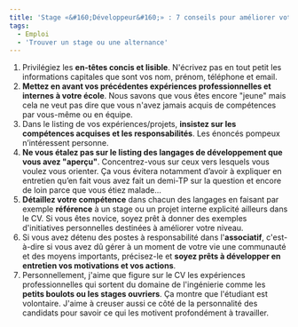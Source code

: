 ```yaml
---
title: 'Stage «&#160;Développeur&#160;» : 7 conseils pour améliorer votre CV'
tags:
  - Emploi
  - 'Trouver un stage ou une alternance'
---
```


1.  Privil&#233;giez les **en-t&#234;tes concis et lisible**. N'&#233;crivez pas
    en tout petit les informations capitales que sont vos nom, pr&#233;nom,
    t&#233;l&#233;phone et email.
2.  **Mettez en avant vos pr&#233;c&#233;dentes exp&#233;riences
    professionnelles et internes &#224; votre &#233;cole**. Nous savons que vous
    &#234;tes encore &quot;jeune&quot; mais cela ne veut pas dire que vous
    n'avez jamais acquis de comp&#233;tences par vous-m&#234;me ou en
    &#233;quipe.
3.  Dans le listing de vos exp&#233;riences/projets, **insistez sur les
    comp&#233;tences acquises et les responsabilit&#233;s**. Les
    &#233;nonc&#233;s pompeux n&#8217;int&#233;ressent personne.
4.  **Ne vous &#233;talez pas sur le listing des langages de d&#233;veloppement
    que vous avez &quot;aper&#231;u&quot;**. Concentrez-vous sur ceux vers
    lesquels vous voulez vous orienter. &#199;a vous &#233;vitera notamment
    d&#8217;avoir &#224; expliquer en entretien qu&#8217;en fait vous avez fait
    un demi-TP sur la question et encore de loin parce que vous &#233;tiez
    malade…
5.  **D&#233;taillez votre comp&#233;tence** dans chacun des langages en faisant
    par exemple **r&#233;f&#233;rence** &#224; un stage ou un projet interne
    explicit&#233; ailleurs dans le CV. Si vous &#234;tes novice, soyez
    pr&#234;t &#224; donner des exemples d'initiatives personnelles
    destin&#233;es &#224; am&#233;liorer votre niveau.
6.  Si vous avez d&#233;tenu des postes &#224; responsabilit&#233; dans
    l'**associatif**, c'est-&#224;-dire si vous avez d&#251; g&#233;rer &#224;
    un moment de votre vie une communaut&#233; et des moyens importants,
    pr&#233;cisez-le et **soyez pr&#234;ts &#224; d&#233;velopper en entretien
    vos motivations et vos actions**.
7.  Personnellement, j'aime que figure sur le CV les exp&#233;riences
    professionnelles qui sortent du domaine de l'ing&#233;nierie comme les
    **petits boulots ou les stages ouvriers**. &#199;a montre que
    l'&#233;tudiant est volontaire. J'aime &#224; creuser aussi ce
    c&#244;t&#233; de la personnalit&#233; des candidats pour savoir ce qui les
    motivent profond&#233;ment &#224; travailler.

